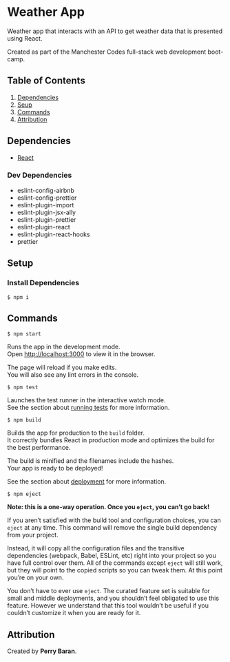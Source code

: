# Weather App

Weather app that interacts with an API to get weather data that is presented using React.

Created as part of the Manchester Codes full-stack web development boot-camp.

## Table of Contents

1. [Dependencies](#dependencies)
2. [Seup](#setup)
3. [Commands](#commands)
4. [Attribution](#attribution)

## Dependencies

- [React](https://reactjs.org/)

### Dev Dependencies

- eslint-config-airbnb
- eslint-config-prettier
- eslint-plugin-import
- eslint-plugin-jsx-ally
- eslint-plugin-prettier
- eslint-plugin-react
- eslint-plugin-react-hooks
- prettier

## Setup

### Install Dependencies

```
$ npm i
```

## Commands

```
$ npm start
```
Runs the app in the development mode.\
Open [http://localhost:3000](http://localhost:3000) to view it in the browser.

The page will reload if you make edits.\
You will also see any lint errors in the console.

```
$ npm test
```
Launches the test runner in the interactive watch mode.\
See the section about [running tests](https://facebook.github.io/create-react-app/docs/running-tests) for more information.

```
$ npm build
```
Builds the app for production to the `build` folder.\
It correctly bundles React in production mode and optimizes the build for the best performance.

The build is minified and the filenames include the hashes.\
Your app is ready to be deployed!

See the section about [deployment](https://facebook.github.io/create-react-app/docs/deployment) for more information.

```
$ npm eject
```
**Note: this is a one-way operation. Once you `eject`, you can’t go back!**

If you aren’t satisfied with the build tool and configuration choices, you can `eject` at any time. This command will remove the single build dependency from your project.

Instead, it will copy all the configuration files and the transitive dependencies (webpack, Babel, ESLint, etc) right into your project so you have full control over them. All of the commands except `eject` will still work, but they will point to the copied scripts so you can tweak them. At this point you’re on your own.

You don’t have to ever use `eject`. The curated feature set is suitable for small and middle deployments, and you shouldn’t feel obligated to use this feature. However we understand that this tool wouldn’t be useful if you couldn’t customize it when you are ready for it.

## Attribution

Created by **Perry Baran**.